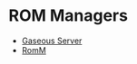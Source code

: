 # ROM Managers
- [Gaseous Server](https://github.com/gaseous-project/gaseous-server)
- [RomM](https://github.com/rommapp/romm)
